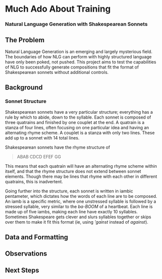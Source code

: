 # Much Ado About Training
### Natural Language Generation with Shakespearean Sonnets

## The Problem
Natural Language Generation is an emerging and largely mysterious field. The boundaries of how NLG can perform with highly structured language have only been poked, not pushed. This project aims to test the capabilities of NLG to successfully generate compositions that fit the format of Shakespearean sonnets without additional controls.

## Background
### Sonnet Structure
Shakespearean sonnets have a very particular structure; everything has a rule by which to abide, down to the syllable. Each sonnet is composed of three quatrains and finished by one couplet at the end. A quatrain is a stanza of four lines, often focusing on one particular idea and having an alternating rhyme scheme. A couplet is a stanza with only two lines. These add up to a sonnet with 14 total lines.

Shakespearean sonnets have the rhyme structure of
> ABAB CDCD EFEF GG

This means that each quatrain will have an alternating rhyme scheme within itself, and that the rhyme structure does not extend between sonnet elements. Though there may be lines that rhyme with each other in different quatrains, this is inadvertent.

Going further into the structure, each sonnet is written in iambic pentameter, which dictates how the words of each line are to be composed. An iamb is a specific metric, where one unstressed syllable is followed by a stressed syllable, very similar to the *ba-BOOM* of a heartbeat. Each line is made up of five iambs, making each line have exactly 10 syllables. Sometimes Shakespeare gets clever and slurs syllables together or skips over them to make it fit this format (ie, using *'gainst* instead of *against*).

## Data and Formatting


## Observations


## Next Steps
